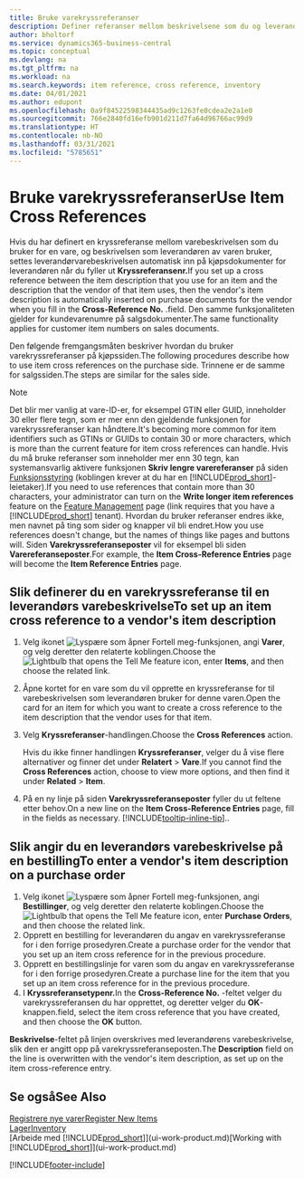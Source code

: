 ```yaml
---
title: Bruke varekryssreferanser
description: Definer referanser mellom beskrivelsene som du og leverandøren bruker for en vare, slik at du kan sette inn leverandørens varebeskrivelse i kjøpsdokumenter.
author: bholtorf
ms.service: dynamics365-business-central
ms.topic: conceptual
ms.devlang: na
ms.tgt_pltfrm: na
ms.workload: na
ms.search.keywords: item reference, cross reference, inventory
ms.date: 04/01/2021
ms.author: edupont
ms.openlocfilehash: 0a9f84522598344435ad9c1263fe8cdea2e2a1e0
ms.sourcegitcommit: 766e2840fd16efb901d211d7fa64d96766ac99d9
ms.translationtype: HT
ms.contentlocale: nb-NO
ms.lasthandoff: 03/31/2021
ms.locfileid: "5785651"
---
```

# <a name="use-item-cross-references"></a><span data-ttu-id="15e00-103">Bruke varekryssreferanser</span><span class="sxs-lookup"><span data-stu-id="15e00-103">Use Item Cross References</span></span>
<span data-ttu-id="15e00-104">Hvis du har definert en kryssreferanse mellom varebeskrivelsen som du bruker for en vare, og beskrivelsen som leverandøren av varen bruker, settes leverandørvarebeskrivelsen automatisk inn på kjøpsdokumenter for leverandøren når du fyller ut **Kryssreferansenr.**</span><span class="sxs-lookup"><span data-stu-id="15e00-104">If you set up a cross reference between the item description that you use for an item and the description that the vendor of that item uses, then the vendor's item description is automatically inserted on purchase documents for the vendor when you fill in the **Cross-Reference No.**</span></span> <span data-ttu-id="15e00-105">.</span><span class="sxs-lookup"><span data-stu-id="15e00-105">field.</span></span> <span data-ttu-id="15e00-106">Den samme funksjonaliteten gjelder for kundevarenumre på salgsdokumenter.</span><span class="sxs-lookup"><span data-stu-id="15e00-106">The same functionality applies for customer item numbers on sales documents.</span></span>

<span data-ttu-id="15e00-107">Den følgende fremgangsmåten beskriver hvordan du bruker varekryssreferanser på kjøpssiden.</span><span class="sxs-lookup"><span data-stu-id="15e00-107">The following procedures describe how to use item cross references on the purchase side.</span></span> <span data-ttu-id="15e00-108">Trinnene er de samme for salgssiden.</span><span class="sxs-lookup"><span data-stu-id="15e00-108">The steps are similar for the sales side.</span></span>

> [!NOTE]
> <span data-ttu-id="15e00-109">Det blir mer vanlig at vare-ID-er, for eksempel GTIN eller GUID, inneholder 30 eller flere tegn, som er mer enn den gjeldende funksjonen for varekryssreferanser kan håndtere.</span><span class="sxs-lookup"><span data-stu-id="15e00-109">It's becoming more common for item identifiers such as GTINs or GUIDs to contain 30 or more characters, which is more than the current feature for item cross references can handle.</span></span> <span data-ttu-id="15e00-110">Hvis du må bruke referanser som inneholder mer enn 30 tegn, kan systemansvarlig aktivere funksjonen **Skriv lengre varereferanser** på siden [Funksjonsstyring](https://businesscentral.dynamics.com/?page=2610) (koblingen krever at du har en [!INCLUDE[prod_short](includes/prod_short.md)]-leietaker).</span><span class="sxs-lookup"><span data-stu-id="15e00-110">If you need to use references that contain more than 30 characters, your administrator can turn on the **Write longer item references** feature on the [Feature Management](https://businesscentral.dynamics.com/?page=2610) page (link requires that you have a [!INCLUDE[prod_short](includes/prod_short.md)] tenant).</span></span> <span data-ttu-id="15e00-111">Hvordan du bruker referanser endres ikke, men navnet på ting som sider og knapper vil bli endret.</span><span class="sxs-lookup"><span data-stu-id="15e00-111">How you use references doesn't change, but the names of things like pages and buttons will.</span></span> <span data-ttu-id="15e00-112">Siden **Varekryssreferanseposter** vil for eksempel bli siden **Varereferanseposter**.</span><span class="sxs-lookup"><span data-stu-id="15e00-112">For example, the **Item Cross-Reference Entries** page will become the **Item Reference Entries** page.</span></span>

## <a name="to-set-up-an-item-cross-reference-to-a-vendors-item-description"></a><span data-ttu-id="15e00-113">Slik definerer du en varekryssreferanse til en leverandørs varebeskrivelse</span><span class="sxs-lookup"><span data-stu-id="15e00-113">To set up an item cross reference to a vendor's item description</span></span>

1. <span data-ttu-id="15e00-114">Velg ikonet ![Lyspære som åpner Fortell meg-funksjonen](media/ui-search/search_small.png "Fortell hva du vil gjøre"), angi **Varer**, og velg deretter den relaterte koblingen.</span><span class="sxs-lookup"><span data-stu-id="15e00-114">Choose the ![Lightbulb that opens the Tell Me feature](media/ui-search/search_small.png "Tell me what you want to do") icon, enter **Items**, and then choose the related link.</span></span>
2. <span data-ttu-id="15e00-115">Åpne kortet for en vare som du vil opprette en kryssreferanse for til varebeskrivelsen som leverandøren bruker for denne varen.</span><span class="sxs-lookup"><span data-stu-id="15e00-115">Open the card for an item for which you want to create a cross reference to the item description that the vendor uses for that item.</span></span>
3. <span data-ttu-id="15e00-116">Velg **Kryssreferanser**-handlingen.</span><span class="sxs-lookup"><span data-stu-id="15e00-116">Choose the **Cross References** action.</span></span>

     <span data-ttu-id="15e00-117">Hvis du ikke finner handlingen **Kryssreferanser**, velger du å vise flere alternativer og finner det under **Relatert** > **Vare**.</span><span class="sxs-lookup"><span data-stu-id="15e00-117">If you cannot find the **Cross References** action, choose to view more options, and then find it under **Related** > **Item**.</span></span>
  
4. <span data-ttu-id="15e00-118">På en ny linje på siden **Varekryssreferanseposter** fyller du ut feltene etter behov.</span><span class="sxs-lookup"><span data-stu-id="15e00-118">On a new line on the **Item Cross-Reference Entries** page, fill in the fields as necessary.</span></span> [!INCLUDE[tooltip-inline-tip](includes/tooltip-inline-tip_md.md)]<span data-ttu-id="15e00-119">.</span><span class="sxs-lookup"><span data-stu-id="15e00-119">.</span></span>

## <a name="to-enter-a-vendors-item-description-on-a-purchase-order"></a><span data-ttu-id="15e00-120">Slik angir du en leverandørs varebeskrivelse på en bestilling</span><span class="sxs-lookup"><span data-stu-id="15e00-120">To enter a vendor's item description on a purchase order</span></span>

1. <span data-ttu-id="15e00-121">Velg ikonet ![Lyspære som åpner Fortell meg-funksjonen](media/ui-search/search_small.png "Fortell hva du vil gjøre"), angi **Bestillinger**, og velg deretter den relaterte koblingen.</span><span class="sxs-lookup"><span data-stu-id="15e00-121">Choose the ![Lightbulb that opens the Tell Me feature](media/ui-search/search_small.png "Tell me what you want to do") icon, enter **Purchase Orders**, and then choose the related link.</span></span>
2. <span data-ttu-id="15e00-122">Opprett en bestilling for leverandøren du angav en varekryssreferanse for i den forrige prosedyren.</span><span class="sxs-lookup"><span data-stu-id="15e00-122">Create a purchase order for the vendor that you set up an item cross reference for in the previous procedure.</span></span>
3. <span data-ttu-id="15e00-123">Opprett en bestillingslinje for varen som du angav en varekryssreferanse for i den forrige prosedyren.</span><span class="sxs-lookup"><span data-stu-id="15e00-123">Create a purchase line for the item that you set up an item cross reference for in the previous procedure.</span></span>
4. <span data-ttu-id="15e00-124">I **Kryssreferansetypenr.**</span><span class="sxs-lookup"><span data-stu-id="15e00-124">In the **Cross-Reference No.**</span></span> <span data-ttu-id="15e00-125">-feltet velger du varekryssreferansen du har opprettet, og deretter velger du **OK**-knappen.</span><span class="sxs-lookup"><span data-stu-id="15e00-125">field, select the item cross reference that you have created, and then choose the **OK** button.</span></span>

<span data-ttu-id="15e00-126">**Beskrivelse**-feltet på linjen overskrives med leverandørens varebeskrivelse, slik den er angitt opp på varekryssreferanseposten.</span><span class="sxs-lookup"><span data-stu-id="15e00-126">The **Description** field on the line is overwritten with the vendor's item description, as set up on the item cross-reference entry.</span></span>

## <a name="see-also"></a><span data-ttu-id="15e00-127">Se også</span><span class="sxs-lookup"><span data-stu-id="15e00-127">See Also</span></span>
[<span data-ttu-id="15e00-128">Registrere nye varer</span><span class="sxs-lookup"><span data-stu-id="15e00-128">Register New Items</span></span>](inventory-how-register-new-items.md)  
[<span data-ttu-id="15e00-129">Lager</span><span class="sxs-lookup"><span data-stu-id="15e00-129">Inventory</span></span>](inventory-manage-inventory.md)  
<span data-ttu-id="15e00-130">[Arbeide med [!INCLUDE[prod_short](includes/prod_short.md)]](ui-work-product.md)</span><span class="sxs-lookup"><span data-stu-id="15e00-130">[Working with [!INCLUDE[prod_short](includes/prod_short.md)]](ui-work-product.md)</span></span>


[!INCLUDE[footer-include](includes/footer-banner.md)]